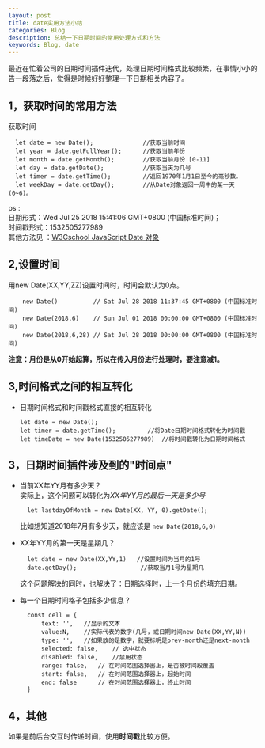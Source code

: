 ```yaml
---
layout: post
title: date实用方法小结
categories: Blog
description: 总结一下日期时间的常用处理方式和方法
keywords: Blog, date
---
```

最近在忙着公司的日期时间插件迭代，处理日期时间格式比较频繁，在事情小小的告一段落之后，觉得是时候好好整理一下日期相关内容了。


1，获取时间的常用方法
----
获取时间

      let date = new Date();              //获取当前时间  
      let year = date.getFullYear();      //获取当前年份
      let month = date.getMonth();        //获取当前月份 [0-11]
      let day = date.getDate();           //获取当天为几号
      let timer = date.getTime();         //返回1970年1月1日至今的毫秒数。
      let weekDay = date.getDay();        //从Date对象返回一周中的某一天(0~6)。
      
ps :   
日期形式：Wed Jul 25 2018 15:41:06 GMT+0800 (中国标准时间)；    
时间戳形式：1532505277989         
其他方法见 ：[W3Cschool JavaScript Date 对象]( http://www.w3school.com.cn/jsref/jsref_obj_date.asp)

2,设置时间
----      
用new Date(XX,YY,ZZ)设置时间时，时间会默认为0点。

        new Date()          // Sat Jul 28 2018 11:37:45 GMT+0800 (中国标准时间)
        new Date(2018,6)    // Sun Jul 01 2018 00:00:00 GMT+0800 (中国标准时间)
        new Date(2018,6,28) // Sat Jul 28 2018 00:00:00 GMT+0800 (中国标准时间)

**注意：月份是从0开始起算，所以在传入月份进行处理时，要注意减1。** 

3,时间格式之间的相互转化
----
* 日期时间格式和时间戳格式直接的相互转化

      let date = new Date();
      let timer = date.getTime();         //将Date日期时间格式转化为时间戳
      let timeDate = new Date(1532505277989)  //将时间戳转化为日期时间格式


3，日期时间插件涉及到的"时间点"
----
* 当前XX年YY月有多少天？     
实际上，这个问题可以转化为*XX年YY月的最后一天是多少号*

        let lastdayOfMonth = new Date(XX, YY, 0).getDate();

    比如想知道2018年7月有多少天，就应该是 `new Date(2018,6,0)`

* XX年YY月的第一天是星期几？

        let date = new Date(XX,YY,1)   //设置时间为当月的1号
        date.getDay();                  //获取当月1号为星期几
    这个问题解决的同时，也解决了：日期选择时，上一个月份的填充日期。


* 每一个日期时间格子包括多少信息？

        const cell = {
            text: '',   //显示的文本
            value:N,    //实际代表的数字(几号，或日期时间new Date(XX,YY,N))
            type: '',   //如果放的是数字，就要标明是prev-month还是next-month
            selected: false,    // 选中状态
            disabled: false,    //禁用状态
            range: false,   // 在时间范围选择器上，是否被时间段覆盖
            start: false,   // 在时间范围选择器上，起始时间
            end: false      // 在时间范围选择器上，终止时间
        }



4，其他
----
如果是前后台交互时传递时间，使用**时间戳**比较方便。